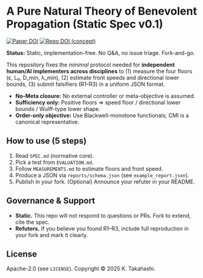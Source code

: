 # A Pure Natural Theory of Benevolent Propagation (Static Spec v0.1)
[![Paper DOI](https://zenodo.org/badge/DOI/10.5281/zenodo.17136050.svg)](https://doi.org/10.5281/zenodo.17136050)
[![Repo DOI (concept)](https://zenodo.org/badge/DOI/10.5281/zenodo.17138320.svg)](https://doi.org/10.5281/zenodo.17138320)

**Status:** Static, implementation-free. No Q&A, no issue triage. Fork-and-go.

This repository fixes the *minimal* protocol needed for **independent human/AI implementers across disciplines** to
(1) measure the four floors (ε, L₀, D_min, λ_min),
(2) estimate front speeds and directional lower bounds,
(3) submit falsifiers (R1–R3) in a uniform JSON format.

- **No-Meta closure:** No external controller or meta-objective is assumed.
- **Sufficiency only:** Positive floors ⇒ speed floor / directional lower bounds / Wulff-type lower shape.
- **Order-only objective:** Use Blackwell-monotone functionals; CMI is a canonical representative.

## How to use (5 steps)
1. Read `SPEC.md` (normative core).
2. Pick a test from `EVALUATION.md`.
3. Follow `MEASUREMENTS.md` to estimate floors and front speed.
4. Produce a JSON via `reports/schema.json` (see `example_report.json`).
5. Publish in your fork. (Optional) Announce your refuter in your README.

## Governance & Support
- **Static.** This repo will not respond to questions or PRs. Fork to extend, cite the spec.
- **Refuters.** If you believe you found R1–R3, include full reproduction in your fork and mark it clearly.

## License
Apache-2.0 (see `LICENSE`). Copyright © 2025 K. Takahashi.

